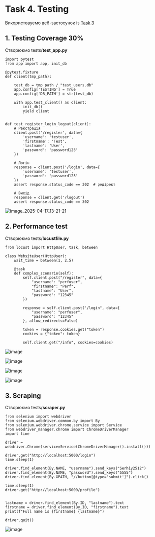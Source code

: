 # Task 4. Testing

Використовуємо веб-застосунок із [Task 3](https://github.com/maxymfarenyk/Web-Tasks-LNU/tree/main/Task%203%20SPA_App)

## 1. Testing Coverage 30%

Створюємо tests/**test_app.py**

```
import pytest
from app import app, init_db

@pytest.fixture
def client(tmp_path):

    test_db = tmp_path / "test_users.db"
    app.config['TESTING'] = True
    app.config['DB_PATH'] = str(test_db)

    with app.test_client() as client:
        init_db()
        yield client


def test_register_login_logout(client):
    # Реєстрація
    client.post('/register', data={
        'username': 'testuser',
        'firstname': 'Test',
        'lastname': 'User',
        'password': 'password123'
    })

    # Логін
    response = client.post('/login', data={
        'username': 'testuser',
        'password': 'password123'
    })
    assert response.status_code == 302  # редірект

    # Вихід
    response = client.get('/logout')
    assert response.status_code == 302

```

![image_2025-04-17_13-21-21](https://github.com/user-attachments/assets/ccfdf647-802f-4313-8f4d-f638b1c8dc98)


## 2. Performance test

Створюємо tests/**locustfile.py**

```
from locust import HttpUser, task, between

class WebsiteUser(HttpUser):
    wait_time = between(1, 2.5)

    @task
    def complex_scenario(self):
        self.client.post("/register", data={
            "username": "perfuser",
            "firstname": "Perf",
            "lastname": "User",
            "password": "12345"
        })

        response = self.client.post("/login", data={
            "username": "perfuser",
            "password": "12345"
        }, allow_redirects=False)

        token = response.cookies.get("token")
        cookies = {"token": token}

        self.client.get("/info", cookies=cookies)
```
![image](https://github.com/user-attachments/assets/ca4caa94-ef01-47b3-bb19-52bf53c6df69)

![image](https://github.com/user-attachments/assets/9051beec-87e5-405d-9bbb-4129f4c3023c)

![image](https://github.com/user-attachments/assets/168e3a53-fca8-41da-956b-4665690288f9)

![image](https://github.com/user-attachments/assets/6ef7988f-96c2-492b-8020-4d0f2b4ec6de)

## 3. Scraping

Створюємо tests/**scraper.py**

```
from selenium import webdriver
from selenium.webdriver.common.by import By
from selenium.webdriver.chrome.service import Service
from webdriver_manager.chrome import ChromeDriverManager
import time

driver = webdriver.Chrome(service=Service(ChromeDriverManager().install()))

driver.get("http://localhost:5000/login")
time.sleep(1)

driver.find_element(By.NAME, "username").send_keys("Serhiy2512")
driver.find_element(By.NAME, "password").send_keys("5555")
driver.find_element(By.XPATH, "//button[@type='submit']").click()

time.sleep(1)
driver.get("http://localhost:5000/profile")


lastname = driver.find_element(By.ID, "lastname").text
firstname = driver.find_element(By.ID, "firstname").text
print(f"Full name is {firstname} {lastname}")

driver.quit()
```

![image](https://github.com/user-attachments/assets/a7344238-35b8-43ce-9c38-32b60f73f0b8)
